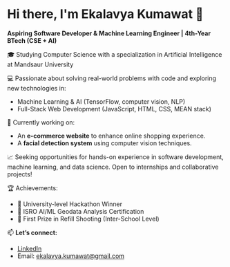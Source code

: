 # Hi there, I'm Ekalavya Kumawat 👋
**Aspiring Software Developer & Machine Learning Engineer | 4th-Year BTech (CSE + AI)**

🎓 Studying Computer Science with a specialization in Artificial Intelligence at Mandsaur University

💻 Passionate about solving real-world problems with code and exploring new technologies in:
- Machine Learning & AI (TensorFlow, computer vision, NLP)
- Full-Stack Web Development (JavaScript, HTML, CSS, MEAN stack)

🚀 Currently working on:
- An **e-commerce website** to enhance online shopping experience.
- A **facial detection system** using computer vision techniques.

📈 Seeking opportunities for hands-on experience in software development, machine learning, and data science. Open to internships and collaborative projects!

🏆 Achievements:
- 🥇 University-level Hackathon Winner
- 🏅 ISRO AI/ML Geodata Analysis Certification
- 🎯 First Prize in Refill Shooting (Inter-School Level)

📫 **Let’s connect:**  
- [LinkedIn](https://www.linkedin.com/in/ekalavya-kumawat)
- Email: ekalavya.kumawat@gmail.com
